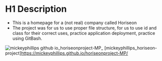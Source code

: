 # H1 Description 
- This is a homepage for a (not real) company called Horiseon
- The project was for us to use proper file structure, for us to use id and class for their correct uses, practice application deployment, practice using GitBash.

![mickeyphillips github io_horiseonproject-MP_](https://user-images.githubusercontent.com/83983556/129500193-d6298c30-9cb4-432d-87ec-8c8c87cdf190.png)
[mickeyphillips_horiseon-project]https://mickeyphillips.github.io/horiseonproject-MP/
